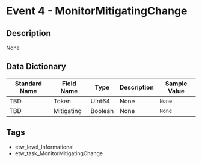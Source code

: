 # Event 4 - MonitorMitigatingChange

## Description
None

## Data Dictionary
|Standard Name|Field Name|Type|Description|Sample Value|
|---|---|---|---|---|
|TBD|Token|UInt64|None|`None`|
|TBD|Mitigating|Boolean|None|`None`|

## Tags
* etw_level_Informational
* etw_task_MonitorMitigatingChange